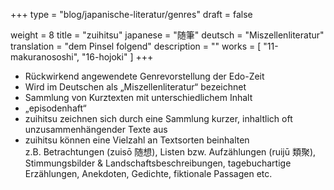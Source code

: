 +++
type = "blog/japanische-literatur/genres"
draft = false

weight = 8
title = "zuihitsu"
japanese = "随筆"
deutsch = "Miszellenliteratur"
translation = "dem Pinsel folgend"
description = ""
works = [
  "11-makuranososhi",
  "16-hojoki"
]
+++

- Rückwirkend angewendete Genrevorstellung der Edo-Zeit
- Wird im Deutschen als „Miszellenliteratur“ bezeichnet
- Sammlung von Kurztexten mit unterschiedlichem Inhalt
- „episodenhaft“
- zuihitsu zeichnen sich durch eine Sammlung kurzer, inhaltlich oft unzusammenhängender Texte aus
- zuihitsu können eine Vielzahl an Textsorten beinhalten  
  z.B. Betrachtungen (zuisō 随想), Listen bzw. Aufzählungen (ruijū 類聚), Stimmungsbilder & Landschaftsbeschreibungen, tagebuchartige Erzählungen, Anekdoten, Gedichte, fiktionale Passagen etc.
